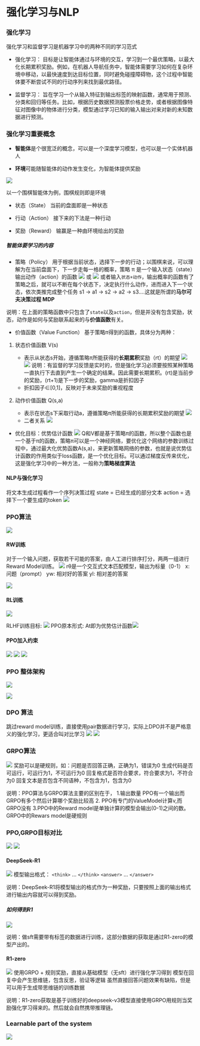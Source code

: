 # 强化学习与NLP


### 强化学习强化学习和监督学习是机器学习中的两种不同的学习范式- 强化学习：
  目标是让智能体通过与环境的交互，学习到一个最优策略，以最大化长期累积奖励。例如，在机器人导航任务中，智能体需要学习如何在复杂环境中移动，以最快速度到达目标位置，同时避免碰撞障碍物，这个过程中智能体要不断尝试不同的行动序列来找到最优路径。- 监督学习：
  旨在学习一个从输入特征到输出标签的映射函数，通常用于预测、分类和回归等任务。比如，根据历史数据预测股票价格走势，或者根据图像特征对图像中的物体进行分类，模型通过学习已知的输入输出对来对新的未知数据进行预测。
 
 
 ### 强化学习重要概念- **智能体**是个很宽泛的概念，可以是一个深度学习模型，也可以是一个实体机器人- **环境**可能随智能体的动作发生变化，为智能体提供奖励![](./image/agent_env.png)

以一个围棋智能体为例，围棋规则即是环境- 状态（State）当前的盘面即是一种状态- 行动（Action）接下来的下法是一种行动- 奖励（Reward）输赢是一种由环境给出的奖励

##### 智能体要学习的内容- 策略（Policy）用于根据当前状态，选择下一步的行动；以围棋来说，可以理解为在当前盘面下，下一步走每一格的概率，策略 π 是一个输入状态（state）输出动作（action）的函数
![](./image/policy_method_1.png) 或 ![](./image/policy_method_2.png)或者输入`状态+动作`，输出概率的函数有了策略之后，就可以不断在每个状态下，决定执行什么动作，进而进入下一个状态，依次类推完成整个任务s1 -> a1 -> s2 -> a2 -> s3....这就是所谓的**马尔可夫决策过程 MDP**说明：在上面的策略函数中只包含了`state`以及`action`，但是并没有包含奖励，状态，动作是如何与奖励联系起来的与**价值函数**有关。- 价值函数（Value Function）基于策略π得到的函数，具体分为两种：1. 状态价值函数   V(s)    - 表示从状态s开始，遵循策略π所能获得的**长期累积**奖励（rt）的期望![](./image/value_method_1.png)![](./image/value_method_2.png)
说明：有监督的学习反馈是实时的，但是强化学习必须要按照某种策略一直执行下去直到产生一个确定的结果。因此需要长期累积。(rt)是当前步的奖励，(rt+1)是下一步的奖励，gamma是折扣因子    - 折扣因子∈[0,1]，反映对于未来奖励的重视程度2. 动作价值函数   Q(s,a)    - 表示在状态s下采取行动a，遵循策略π所能获得的长期累积奖励的期望![](./image/value_method_3.png)     - 二者关系![](./image/value_method_4.png)

- 优化目标：优势估计函数![](./image/advantage_estimate_function.png)Q和V都是基于策略π的函数，所以整个函数也是一个基于π的函数，策略π可以是一个神经网络，要优化这个网络的参数训练过程中，通过最大化优势函数A(s,a)，来更新策略网络的参数，也就是说优势估计函数的作用类似于loss函数，是一个优化目标。可以通过梯度反传来优化，这是强化学习中的一种方法，一般称为**策略梯度算法**#### NLP与强化学习
将文本生成过程看作一个序列决策过程state = 已经生成的部分文本action = 选择下一个要生成的token
![](./image/nlp_rl.png)### PPO算法
![](./image/PPO.png)

#### RW训练对于一个输入问题，获取若干可能的答案，由人工进行排序打分，两两一组进行Reward Model训练。
![](./image/rw_method.png)
rθ是一个交互式文本匹配模型，输出为标量（0-1）
x: 问题（prompt）yw: 相对好的答案yl: 相对差的答案

![](./image/rw_work_flow.png)#### RL训练![](./image/rl_train.png)

RLHF训练目标: ![](./image/rl_train_target.png)
PPO原本形式: At即为优势估计函数![](./image/rl_train_target.png)

#### PPO加入约束![](./image/ppo_layerout.png)
![](./image/ppo_layerout_1.png)
![](./image/ppo_layerout_2.png)


### PPO 整体架构
![](./image/ppo_detail.png)

![](./image/ppo_detail.png)

### DPO 算法
跳过reward model训练，直接使用pair数据进行学习，实际上DPO并不是严格意义的强化学习，更适合叫对比学习
![](./image/dpo.png)![](./image/dpo_method.png)
### GRPO算法
![](./image/grpo.png)
奖励可以是硬规则，如：问题是否回答正确，正确为1，错误为0                生成代码是否可运行，可运行为1，不可运行为0               回复格式是否符合要求，符合要求为1，不符合为0               回复文本是否包含不同语种，不包含为1，包含为0
               
说明：PPO算法与GRPO算法主要的区别在于， 1.输出数量 PPO有一个输出而GRPO有多个然后计算哪个奖励比较高 2. PPO有专门的ValueModel计算v,而GRPO没有 3.PPO中的Reward model是单独计算的模型会输出(0-1)之间的数。 GRPO中的Rewars model是硬规则             
               
### PPO,GRPO目标对比
![](./image/ppo_method_func.png)
![](./image/grpo_method_func.png)#### DeepSeek-R1![](./image/deepseek_r1.png)
模型输出格式：`<think>`...`</think>``<answer>`...`</answer>`

说明：DeepSeek-R1将模型输出的格式作为一种奖励，只要按照上面的输出格式进行输出内容就可以得到奖励。##### 如何得到R1
![](./image/deepseek_r1_struct.png)

说明：做sft需要带有标签的数据进行训练，这部分数据的获取是通过R1-zero的模型产出的。

#### R1-zero

![](./image/r1_zero_struct.png)
使用GRPO + 规则奖励，直接从基础模型（无sft）进行强化学习得到模型在回复中会产生思维链，包含反思，验证等逻辑虽然直接回答问题效果有缺陷，但是可以用于生成带思维链的训练数据 

说明：R1-zero获取是基于训练好的deepseek-v3模型直接使用GRPO用规则当奖励强化学习得来的。然后就会自然携带推理链。


### Learnable part of the system
![](./image/learnable_part_of_system.png)